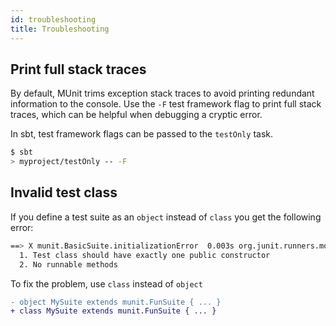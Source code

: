 ```yaml
---
id: troubleshooting
title: Troubleshooting
---
```


## Print full stack traces

By default, MUnit trims exception stack traces to avoid printing redundant
information to the console. Use the `-F` test framework flag to print full stack
traces, which can be helpful when debugging a cryptic error.

In sbt, test framework flags can be passed to the `testOnly` task.

```sh
$ sbt
> myproject/testOnly -- -F
```

## Invalid test class

If you define a test suite as an `object` instead of `class` you get the
following error:

```sh
==> X munit.BasicSuite.initializationError  0.003s org.junit.runners.model.InvalidTestClassError: Invalid test class 'munit.BasicSuite':
  1. Test class should have exactly one public constructor
  2. No runnable methods
```

To fix the problem, use `class` instead of `object`

```diff
- object MySuite extends munit.FunSuite { ... }
+ class MySuite extends munit.FunSuite { ... }
```
